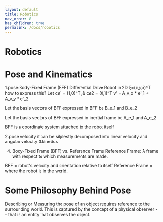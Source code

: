 ```yaml
---
layout: default
title: Robotics
nav_order: 8
has_children: true
permalink: /docs/robotics
---
```


# Robotics

# Pose and Kinematics
1.pose:Body-Fixed Frame (BFF)
Differential Drive Robot in 2D
𝜉=(𝑥,𝑦,𝜃)^T
how to express this?
Let c𝑒1 = (1,0)^T ,& c𝑒2 = (0,1)^T
v' = A_v_x * e'_1 + A_v_y * e'_2

Let the basis vectors of BFF expressed in BFF be B_e_1 and B_e_2

Let the basis vectors of BFF expressed in inertial frame be A_e_1 and A_e_2

BFF is  a coordinate system attached to the robot itself

2.pose velocity
it can be silplestly decomposed into linear velocity and angular velocity
3.kinetics

4. Body-Fixed Frame (BFF) vs. Reference Frame
Reference Frame: A frame with respect to which measurements are made.

BFF =  robot's velocity and orientation relative to itself
Reference Frame = where the robot is in the world.

# Some Philosophy Behind Pose

Describing or Measuring the pose of an object requires reference to the surrounding world. This is captured by the concept of a physical observer -- that is an entity that observes the object.